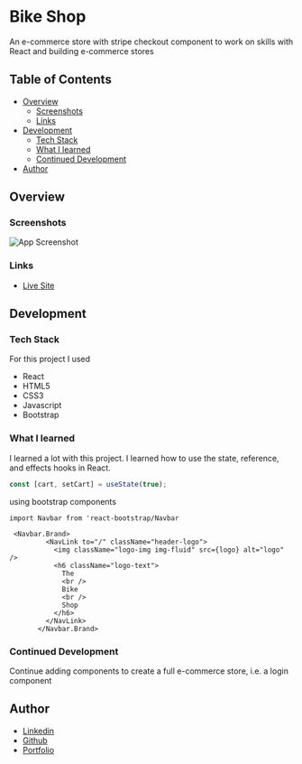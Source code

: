 # Bike Shop

An e-commerce store with stripe checkout component to work on skills with React and building e-commerce stores

## Table of Contents

- [Overview](https://github.com/WillShaner/Bike-Shop#overview)
  - [Screenshots](https://github.com/WillShaner/Bike-Shop#screenshots)
  - [Links](https://github.com/WillShaner/Bike-Shop#links)
- [Development](https://github.com/WillShaner/Bike-Shop#development)
  - [Tech Stack](https://github.com/WillShaner/Bike-Shop#tech-stack)
  - [What I learned](https://github.com/WillShaner/Bike-Shop#what-i-learned)
  - [Continued Development](https://github.com/WillShaner/Bike-Shop#continued-development)
- [Author](https://github.com/WillShaner/Bike-Shop#author)

## Overview

### Screenshots

![App Screenshot](/client/bike-shop.png)

### Links

- [Live Site](https://phenomenal-chimera-e6d23f.netlify.app/)

## Development

### Tech Stack

For this project I used

- React
- HTML5
- CSS3
- Javascript
- Bootstrap

### What I learned

I learned a lot with this project. I learned how to use the state, reference, and effects hooks in React.

```javascript
const [cart, setCart] = useState(true);
```

using bootstrap components

```javacript
import Navbar from 'react-bootstrap/Navbar

 <Navbar.Brand>
         <NavLink to="/" className="header-logo">
           <img className="logo-img img-fluid" src={logo} alt="logo" />
           <h6 className="logo-text">
             The
             <br />
             Bike
             <br />
             Shop
           </h6>
         </NavLink>
       </Navbar.Brand>
```

### Continued Development

Continue adding components to create a full e-commerce store, i.e. a login component

## Author

- [Linkedin](https://www.linkedin.com/in/will-shaner-315500245/)
- [Github](https://github.com/WillShaner?tab=repositories/)
- [Portfolio](https://genuine-sunflower-520c38.netlify.app/)
